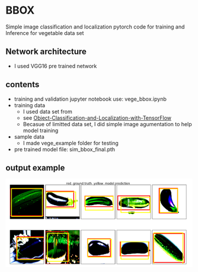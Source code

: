 # BBOX
Simple image classification and localization pytorch code for training and Inference for vegetable data set
## Network architecture
  - I used VGG16 pre trained network
## contents
  - training and validation jupyter notebook use: vege_bbox.ipynb
  - training data 
    - I used data set from 
    - see [Object-Classification-and-Localization-with-TensorFlow](git@github.com:MuhammedBuyukkinaci/Object-Classification-and-Localization-with-TensorFlow.git)
    - Becasue of limitted data set, I did simple image agumentation to help model training 
  - sample data
    - I made vege_example folder for testing
  - pre trained model file: sim_bbox_final.pth
## output example  
  ![see output of trained network bounding box](bounding_box.png)
